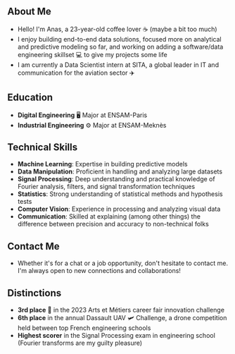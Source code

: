 ## About Me
* Hello! I'm Anas, a 23-year-old coffee lover ☕ (maybe a bit too much)
* I enjoy building end-to-end data solutions, focused more on analytical and predictive modeling so far, and working on adding a software/data engineering skillset 💻 to give my projects some life
* I am currently a Data Scientist intern at SITA, a global leader in IT and communication for the aviation sector ✈️

## Education
* **Digital Engineering** 🖥️ Major at ENSAM-Paris
* **Industrial Engineering** ⚙️ Major at ENSAM-Meknès
  
## Technical Skills
* **Machine Learning**: Expertise in building predictive models
* **Data Manipulation**: Proficient in handling and analyzing large datasets
* **Signal Processing**: Deep understanding and practical knowledge of Fourier analysis, filters, and signal transformation techniques
* **Statistics**: Strong understanding of statistical methods and hypothesis tests
* **Computer Vision**: Experience in processing and analyzing visual data
* **Communication**: Skilled at explaining (among other things) the difference between precision and accuracy to non-technical folks
  
## Contact Me
* Whether it's for a chat or a job opportunity, don't hesitate to contact me. I'm always open to new connections and collaborations!

## Distinctions
* **3rd place** 🥉 in the 2023 Arts et Métiers career fair innovation challenge
* **6th place** in the annual Dassault UAV 🛩️ Challenge, a drone competition held between top French engineering schools
* **Highest scorer** in the Signal Processing exam in engineering school (Fourier transforms are my guilty pleasure)
